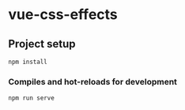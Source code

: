# vue-css-effects

## Project setup
```
npm install
```

### Compiles and hot-reloads for development
```
npm run serve
```
